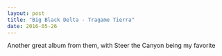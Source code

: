 ```yaml
---
layout: post
title: "Big Black Delta - Tragame Tierra"
date: 2016-05-26
---
```


Another great album from them, with Steer the Canyon being my favorite
